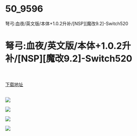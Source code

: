 # 50_9596
弩弓:血夜/英文版/本体+1.0.2升补/[NSP][魔改9.2]-Switch520
# 弩弓:血夜/英文版/本体+1.0.2升补/[NSP][魔改9.2]-Switch520
 <br/></br>
[下载地址](https://www.switch520.cc/article/9596 "下载地址")
<br/></br>

<p><span style="color: #ffffff;"><strong><img src="https://www.switch520.cc/muke_img/upload_art_editor_20210208-1_a385f19cf52a8cc2411d325148c96d31.jpg"></strong></span></p>
<p><span style="color: #ffffff;"><strong><img src="https://www.switch520.cc/muke_img/upload_art_editor_20210208-1_862fa7cb171f2ccd1138833e3a374e2a.jpg"></strong></span></p>
<p><span style="color: #ffffff;"><strong><img src="https://www.switch520.cc/muke_img/upload_art_editor_20210208-1_92e3e91126dd68a5d26697f4b2beb816.jpg"></strong></span></p>
<p><span style="color: #ffffff;"><strong><img src="https://www.switch520.cc/muke_img/upload_art_editor_20210208-1_bd8b61b2fbb16bd93f80f0b35e145314.jpg">&nbsp;</strong></span></p>
<p><span style="color: #ffffff;"><strong>&nbsp;</strong></span></p>
